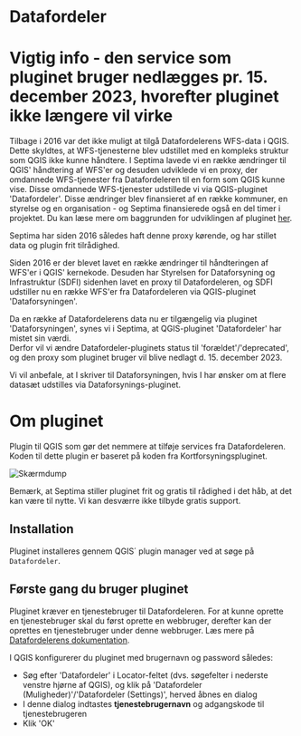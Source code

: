 # Datafordeler

# Vigtig info - den service som pluginet bruger nedlægges pr. 15. december 2023, hvorefter pluginet ikke længere vil virke
Tilbage i 2016 var det ikke muligt at tilgå Datafordelerens WFS-data i QGIS. Dette skyldtes, at WFS-tjenesterne blev udstillet med en kompleks struktur som QGIS ikke kunne håndtere. I Septima lavede vi en række ændringer til QGIS' håndtering af WFS'er og desuden udviklede vi en proxy, der omdannede WFS-tjenester fra Datafordeleren til en form som QGIS kunne vise. Disse omdannede WFS-tjenester udstillede vi via QGIS-pluginet 'Datafordeler'. Disse ændringer blev finansieret af en række kommuner, en styrelse og en organisation - og Septima finansierede også en del timer i projektet. Du kan læse mere om baggrunden for udviklingen af pluginet <a href="https://septima.dk/nyheder/DatafordelerPlugin">her</a>.

Septima har siden 2016 således haft denne proxy kørende, og har stillet data og plugin frit tilrådighed. 

Siden 2016 er der blevet lavet en række ændringer til håndteringen af WFS'er i QGIS' kernekode. Desuden har Styrelsen for Dataforsyning og Infrastruktur (SDFI) sidenhen lavet en proxy til Datafordeleren, og SDFI udstiller nu en række WFS'er fra Datafordeleren via QGIS-pluginet 'Dataforsyningen'.

Da en række af Datafordelerens data nu er tilgængelig via pluginet 'Dataforsyningen', synes vi i Septima, at QGIS-pluginet 'Datafordeler' har mistet sin værdi.   
Derfor vil vi ændre Datafordeler-pluginets status til 'forældet'/'deprecated', og den proxy som pluginet bruger vil blive nedlagt d. 15. december 2023.

Vi vil anbefale, at I skriver til Dataforsyningen, hvis I har ønsker om at flere datasæt udstilles via Dataforsynings-pluginet.

# Om pluginet

Plugin til QGIS som gør det nemmere at tilføje services fra Datafordeleren. Koden til dette plugin er baseret på koden fra Kortforsyningspluginet.

![Skærmdump](docs/images/screendump.png)

Bemærk, at Septima stiller pluginet frit og gratis til rådighed i det håb, at det kan være til nytte. Vi kan desværre ikke tilbyde gratis support.

## Installation
Pluginet installeres gennem QGIS´ plugin manager ved at søge på `Datafordeler`.
  
## Første gang du bruger pluginet
Pluginet kræver en tjenestebruger til Datafordeleren. For at kunne oprette en tjenestebruger skal du først oprette en webbruger, derefter kan der oprettes en tjenestebruger under denne webbruger. Læs mere på [Datafordelerens dokumentation](https://datafordeler.dk/vejledning/brugeradgang/brugeroprettelse/).

I QGIS konfigurerer du pluginet med brugernavn og password således:
- Søg efter 'Datafordeler' i Locator-feltet (dvs. søgefelter i nederste venstre hjørne af QGIS), og klik på 'Datafordeler (Muligheder)'/'Datafordeler (Settings)', herved åbnes en dialog
- I denne dialog indtastes **tjenestebrugernavn** og adgangskode til tjenestebrugeren
- Klik 'OK'
